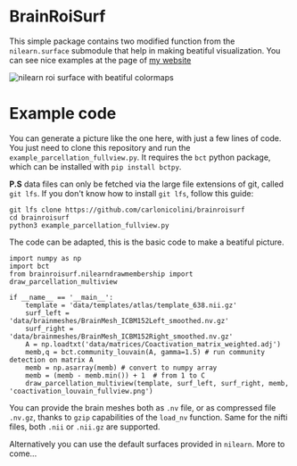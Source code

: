 # BrainRoiSurf

This simple package contains two modified function from the `nilearn.surface` submodule that help in making beatiful visualization.
You can see nice examples at the page of [my website](carlonicolini.github.io/sections/science/2018/11/27/Plotting-custom-brain-parcellation-beautifully-in-python-with-nilearn.html)


![nilearn roi surface with beatiful colormaps](https://carlonicolini.github.io/static/postfigures/nilearn-brain-parcellation-multiview.jpg)

# Example code
You can generate a picture like the one here, with just a few lines of code.
You just need to clone this repository and run the `example_parcellation_fullview.py`.
It requires the `bct` python package, which can be installed with `pip install bctpy`.

**P.S** data files can only be fetched via the large file extensions of git, called `git lfs`. If you don't know how to install `git lfs`, follow this guide: 

	git lfs clone https://github.com/carlonicolini/brainroisurf
	cd brainroisurf
	python3 example_parcellation_fullview.py

The code can be adapted, this is the basic code to make a beatiful picture.

	import numpy as np
	import bct
	from brainroisurf.nilearndrawmembership import draw_parcellation_multiview

	if __name__ == '__main__':
	    template = 'data/templates/atlas/template_638.nii.gz'
	    surf_left = 'data/brainmeshes/BrainMesh_ICBM152Left_smoothed.nv.gz'
	    surf_right = 'data/brainmeshes/BrainMesh_ICBM152Right_smoothed.nv.gz'
	    A = np.loadtxt('data/matrices/Coactivation_matrix_weighted.adj')
	    memb,q = bct.community_louvain(A, gamma=1.5) # run community detection on matrix A
	    memb = np.asarray(memb) # convert to numpy array
	    memb = (memb - memb.min()) + 1  # from 1 to C
	    draw_parcellation_multiview(template, surf_left, surf_right, memb, 'coactivation_louvain_fullview.png')

You can provide the brain meshes both as `.nv` file, or as compressed file `.nv.gz`, thanks to `gzip` capabilities of the `load_nv` function.
Same for the nifti files, both `.nii` or `.nii.gz` are supported.

Alternatively you can use the default surfaces provided in `nilearn`.
More to come...


